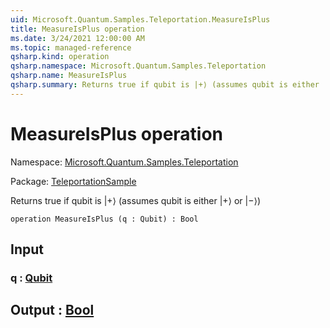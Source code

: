 ```yaml
---
uid: Microsoft.Quantum.Samples.Teleportation.MeasureIsPlus
title: MeasureIsPlus operation
ms.date: 3/24/2021 12:00:00 AM
ms.topic: managed-reference
qsharp.kind: operation
qsharp.namespace: Microsoft.Quantum.Samples.Teleportation
qsharp.name: MeasureIsPlus
qsharp.summary: Returns true if qubit is |+⟩ (assumes qubit is either |+⟩ or |−⟩)
---
```


# MeasureIsPlus operation

Namespace: [Microsoft.Quantum.Samples.Teleportation](xref:Microsoft.Quantum.Samples.Teleportation)

Package: [TeleportationSample](https://nuget.org/packages/TeleportationSample)


Returns true if qubit is |+⟩ (assumes qubit is either |+⟩ or |−⟩)

```qsharp
operation MeasureIsPlus (q : Qubit) : Bool
```


## Input

### q : [Qubit](xref:microsoft.quantum.lang-ref.qubit)





## Output : [Bool](xref:microsoft.quantum.lang-ref.bool)

